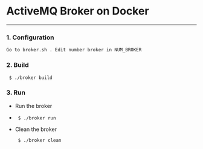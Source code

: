 # ActiveMQ Broker on Docker
---
### 1. Configuration
    Go to broker.sh . Edit number broker in NUM_BROKER  
    
### 2. Build
     $ ./broker build
### 3. Run
 * Run the broker 
 * 
	    $ ./broker run
 * Clean the broker

	    $ ./broker clean
